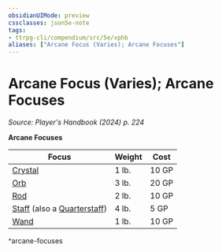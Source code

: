 ```yaml
---
obsidianUIMode: preview
cssclasses: json5e-note
tags:
- ttrpg-cli/compendium/src/5e/xphb
aliases: ["Arcane Focus (Varies); Arcane Focuses"]
---
```

# Arcane Focus (Varies); Arcane Focuses
*Source: Player's Handbook (2024) p. 224* 

**Arcane Focuses**

| Focus | Weight | Cost |
|-------|--------|------|
| [Crystal](2-Mechanics/CLI/items/crystal-xphb.md) | 1 lb. | 10 GP |
| [Orb](2-Mechanics/CLI/items/orb-xphb.md) | 3 lb. | 20 GP |
| [Rod](2-Mechanics/CLI/items/rod-xphb.md) | 2 lb. | 10 GP |
| [Staff](2-Mechanics/CLI/items/staff-xphb.md) (also a [Quarterstaff](2-Mechanics/CLI/items/quarterstaff-xphb.md)) | 4 lb. | 5 GP |
| [Wand](2-Mechanics/CLI/items/wand-xphb.md) | 1 lb. | 10 GP |
^arcane-focuses